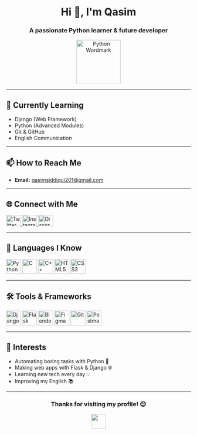 <h1 align="center">Hi 👋, I'm Qasim</h1>
<h3 align="center">A passionate Python learner & future developer</h3>

<p align="center">
  <img src="https://cdn.jsdelivr.net/gh/devicons/devicon/icons/python/python-original-wordmark.svg" width="120" alt="Python Wordmark"/>
</p>

---

## 🌱 Currently Learning

- Django (Web Framework)
- Python (Advanced Modules)
- Git & GitHub
- English Communication

---

## 📫 How to Reach Me

- **Email:** qasimsiddiqui201@gmail.com

---

## 🌐 Connect with Me

<p align="left">
  <a href="https://twitter.com/qasimsi64339431" target="_blank">
    <img src="https://raw.githubusercontent.com/rahuldkjain/github-profile-readme-generator/master/src/images/icons/Social/twitter.svg" alt="Twitter" height="30" width="40" />
  </a>
  <a href="https://instagram.com/qasimsiddiqui792" target="_blank">
    <img src="https://raw.githubusercontent.com/rahuldkjain/github-profile-readme-generator/master/src/images/icons/Social/instagram.svg" alt="Instagram" height="30" width="40" />
  </a>
  <a href="https://discord.gg/qasimsiddiqui792" target="_blank">
    <img src="https://raw.githubusercontent.com/rahuldkjain/github-profile-readme-generator/master/src/images/icons/Social/discord.svg" alt="Discord" height="30" width="40" />
  </a>
</p>

---

## 📝 Languages I Know

<p align="left">
  <img src="https://cdn.jsdelivr.net/gh/devicons/devicon/icons/python/python-original.svg" alt="Python" width="40" height="40"/>
  <img src="https://cdn.jsdelivr.net/gh/devicons/devicon/icons/c/c-original.svg" alt="C" width="40" height="40"/>
  <img src="https://cdn.jsdelivr.net/gh/devicons/devicon/icons/cplusplus/cplusplus-original.svg" alt="C++" width="40" height="40"/>
  <img src="https://cdn.jsdelivr.net/gh/devicons/devicon/icons/html5/html5-original.svg" alt="HTML5" width="40" height="40"/>
  <img src="https://cdn.jsdelivr.net/gh/devicons/devicon/icons/css3/css3-original.svg" alt="CSS3" width="40" height="40"/>
</p>

---

## 🛠️ Tools & Frameworks

<p align="left">
  <img src="https://cdn.jsdelivr.net/gh/devicons/devicon/icons/django/django-plain.svg" alt="Django" width="40" height="40"/>
  <img src="https://cdn.jsdelivr.net/gh/devicons/devicon/icons/flask/flask-original.svg" alt="Flask" width="40" height="40"/>
  <img src="https://cdn.jsdelivr.net/gh/devicons/devicon/icons/blender/blender-original.svg" alt="Blender" width="40" height="40"/>
  <img src="https://cdn.jsdelivr.net/gh/devicons/devicon/icons/figma/figma-original.svg" alt="Figma" width="40" height="40"/>
  <img src="https://cdn.jsdelivr.net/gh/devicons/devicon/icons/git/git-original.svg" alt="Git" width="40" height="40"/>
  <img src="https://www.vectorlogo.zone/logos/getpostman/getpostman-icon.svg" alt="Postman" width="40" height="40"/>
</p>

---

## 🚀 Interests

- Automating boring tasks with Python 🐍
- Making web apps with Flask & Django 🌐
- Learning new tech every day 💡
- Improving my English 📚

---

<h3 align="center">Thanks for visiting my profile! 😊</h3>
<p align="center">
  <img src="https://media.giphy.com/media/hvRJCLFzcasrR4ia7z/giphy.gif" width="40"/>
</p>
